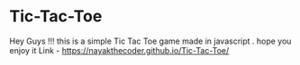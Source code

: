 # Tic-Tac-Toe
Hey Guys !!! this is a simple Tic Tac Toe game made in javascript  . hope you enjoy it
Link - https://nayakthecoder.github.io/Tic-Tac-Toe/
